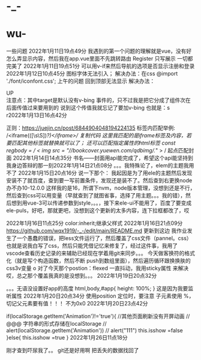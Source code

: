 # -_-
# wu-
一些问题
2022年1月11日19点49分
我遇到的第一个问题的理解就是vue，没有好
怎么弄显示内容，然后我在app.vue里面不先跳转路由
<router-link active-class="active" to="/register">Register</router-link>
只写展示
<router-view></router-view>
一切都完美了
2022年1月11日19点51分
可以用v-if来然后导航的选项是否显示注册和登录
2022年1月12日10点45分
图标字体无法引入；
解决办法：在css @import './font/iconfont.css';
上午的问题
回到顶部无法显示
解决办法：
  <el-backtop 
    :target=idname
    :bottom="100" 
    :visibility-height="1">
    <div
      style="{
        height: 100%;
        width: 100%;
        background-color: #f2f5f6;
        box-shadow: 0 0 6px rgba(0,0,0, .12);
        text-align: center;
        line-height: 40px;
        color: #1989fa;
      }"
    >
      UP
    </div>
  </el-backtop>
  注意点：其中target是默认没有v-bing 事件的，只不过我是把它分成了组件次在后面传值过来要用到的
  说到这个传值我就忘记了要加v-bing 也就是：s  
  r2022年1月13日16点42分

正则：https://juejin.cn/post/6844904048194224135
标签内匹配举例:
/<iframe(([\s\S])*?)<\/iframe>/
复制代码
这里我匹配的是iframe标签及内容，若要匹配其他标签就替换就可以了； 还可以匹配指定属性的html标签
const regbody = / < img  src = "\/\/bookcover\.yuewen\.com\/qdbimg\/.*" > /
起点匹配封面
  2022年1月14日14点35分
书名——封面用api能完成了，希望这个api能坚持到我身边答辩的那一刻2022年1月14日21点08分
。。。我特殊论了，elem的主题我用不了 2022年1月15日20点16分
说一下那个：
我起因是为了用ele的主题然后发现安装不了就百度，查到要一写前置条件，发现还是装不了。然后查到右更换node办不办10-12.0.0 这样我的是16，所谓下nvm，node版本管理，没想到还是不行，然后查到css可以用变量（早就查到了就图省事，选择了用主题。。。我的错），然后想到用vue-3可以传递参数到style，。。，接下来ele-ui不能用了，百度了要变成ele-puls，好吧，那就更吧，没想到这个更新的太多内容，连下拉框都改了，哎

2022年1月16日11点25分
color:inherit;继承父样式 2022年1月16日21点09分
https://github.com/wqx1919/-_-/edit/main/README.md 更新到这边
我作业发生了一个愚蠢的错误，把less文件运行了，然后覆盖了css文件（pannel。css）也就是说我白写了css，然后只能凭借记忆来修复了，经过这件事，我用了vscode查看历史记录的来辅助已经现在学着用git来同步。。。
今天做客换符的格式化（就是写个构造函数，然后不断 push到数组里面），然后遍历循环跟换换肤的css3v变量
o 对了今天那个postion：flexed 一直抖动，我用sticky属性 来解决
哎，总之那个覆盖我真的是没想到。。。
2022年1月19日20点32分

。。。无语没设置好app的高度
html,body,#app{
    height: 100%;
}
这是因为我要监听属性
2022年1月20日20点34分
使用position 定位时，要注意
子元素使用 %，切记父元素要有值！！！ 不为0x0
2022年1月20日23点42分

  if(localStorage.getItem('Animation')!='true'){ //其他页面刷新没有开屏动画
      // @@@ 字符串的形式存储在localStorage
        // alert(localStorage.getItem('Animation'))
        // alert("111")
       this.isshow =false
      }else{
       this.isshow =true
      }
      2022年1月26日11点18分

刚才查到吓尿我了。。 git还是好用啊 把丢失的数据找回了
